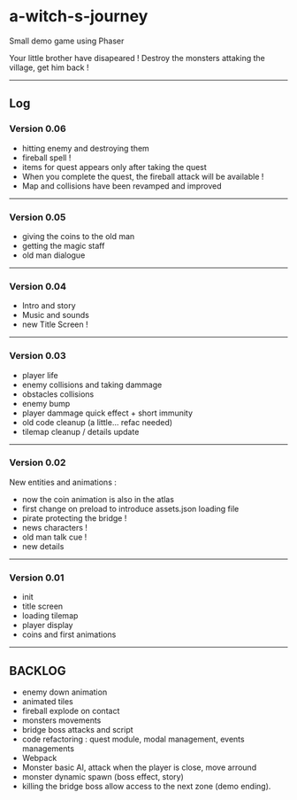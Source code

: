 # a-witch-s-journey
Small demo game using Phaser

Your little brother have disapeared !
Destroy the monsters attaking the village, get him back !

----------------------
## Log


### Version 0.06
- hitting enemy and destroying them
- fireball spell !
- items for quest appears only after taking the quest
- When you complete the quest, the fireball attack will be available !
- Map and collisions have been revamped and improved

----------------------

### Version 0.05
- giving the coins to the old man
- getting the magic staff
- old man dialogue

----------------------

### Version 0.04
- Intro and story
- Music and sounds
- new Title Screen !

----------------------

### Version 0.03
- player life
- enemy collisions and taking dammage
- obstacles collisions
- enemy bump
- player dammage quick effect + short immunity
- old code cleanup (a little... refac needed)
- tilemap cleanup / details update

----------------------

### Version 0.02
New entities and animations :
- now the coin animation is also in the atlas
- first change on preload to introduce assets.json loading file
- pirate protecting the bridge !
- news characters !
- old man talk cue !
- new details

----------------------

### Version 0.01
- init
- title screen
- loading tilemap
- player display
- coins and first animations

----------------------

## BACKLOG
- enemy down animation
- animated tiles
- fireball explode on contact
- monsters movements
- bridge boss attacks and script
- code refactoring : quest module, modal management, events managements
- Webpack
- Monster basic AI, attack when the player is close, move arround
- monster dynamic spawn (boss effect, story)
- killing the bridge boss allow access to the next zone (demo ending).
